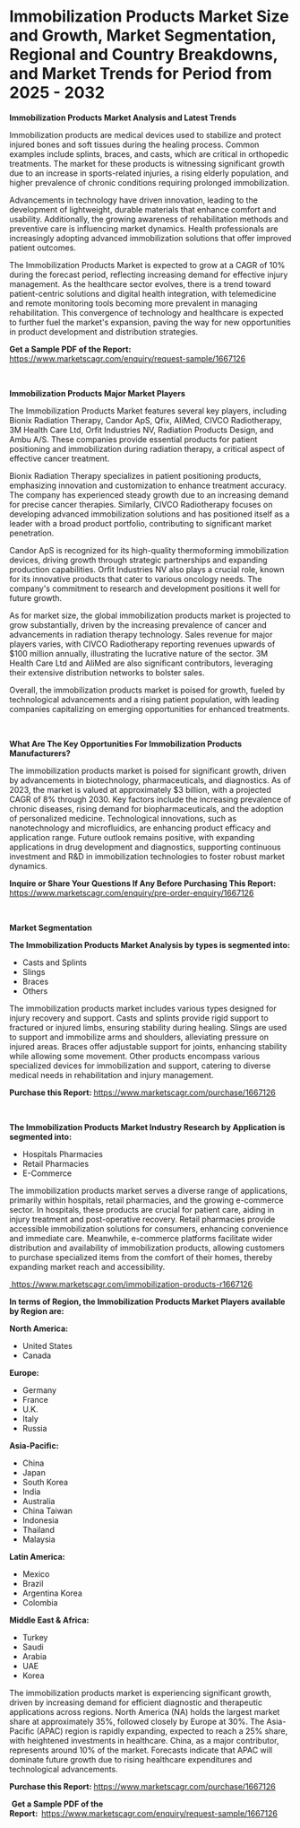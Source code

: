 <p><h1>Immobilization Products Market Size and Growth, Market Segmentation, Regional and Country Breakdowns, and Market Trends for Period from 2025 -  2032</h1></p><p><strong>Immobilization Products Market Analysis and Latest Trends</strong></p>
<p><p>Immobilization products are medical devices used to stabilize and protect injured bones and soft tissues during the healing process. Common examples include splints, braces, and casts, which are critical in orthopedic treatments. The market for these products is witnessing significant growth due to an increase in sports-related injuries, a rising elderly population, and higher prevalence of chronic conditions requiring prolonged immobilization. </p><p>Advancements in technology have driven innovation, leading to the development of lightweight, durable materials that enhance comfort and usability. Additionally, the growing awareness of rehabilitation methods and preventive care is influencing market dynamics. Health professionals are increasingly adopting advanced immobilization solutions that offer improved patient outcomes.</p><p>The Immobilization Products Market is expected to grow at a CAGR of 10% during the forecast period, reflecting increasing demand for effective injury management. As the healthcare sector evolves, there is a trend toward patient-centric solutions and digital health integration, with telemedicine and remote monitoring tools becoming more prevalent in managing rehabilitation. This convergence of technology and healthcare is expected to further fuel the market's expansion, paving the way for new opportunities in product development and distribution strategies.</p></p>
<p><strong>Get a Sample PDF of the Report:&nbsp;</strong> <a href="https://www.marketscagr.com/enquiry/request-sample/1667126?utm_campaign=3012&utm_medium=2&utm_source=Github&utm_content=ia&utm_term=18042025&utm_id=immobilization-products">https://www.marketscagr.com/enquiry/request-sample/1667126</a></p>
<p>&nbsp;</p>
<p><strong>Immobilization Products Major Market Players</strong></p>
<p><p>The Immobilization Products Market features several key players, including Bionix Radiation Therapy, Candor ApS, Qfix, AliMed, CIVCO Radiotherapy, 3M Health Care Ltd, Orfit Industries NV, Radiation Products Design, and Ambu A/S. These companies provide essential products for patient positioning and immobilization during radiation therapy, a critical aspect of effective cancer treatment.</p><p>Bionix Radiation Therapy specializes in patient positioning products, emphasizing innovation and customization to enhance treatment accuracy. The company has experienced steady growth due to an increasing demand for precise cancer therapies. Similarly, CIVCO Radiotherapy focuses on developing advanced immobilization solutions and has positioned itself as a leader with a broad product portfolio, contributing to significant market penetration.</p><p>Candor ApS is recognized for its high-quality thermoforming immobilization devices, driving growth through strategic partnerships and expanding production capabilities. Orfit Industries NV also plays a crucial role, known for its innovative products that cater to various oncology needs. The company's commitment to research and development positions it well for future growth.</p><p>As for market size, the global immobilization products market is projected to grow substantially, driven by the increasing prevalence of cancer and advancements in radiation therapy technology. Sales revenue for major players varies, with CIVCO Radiotherapy reporting revenues upwards of $100 million annually, illustrating the lucrative nature of the sector. 3M Health Care Ltd and AliMed are also significant contributors, leveraging their extensive distribution networks to bolster sales.</p><p>Overall, the immobilization products market is poised for growth, fueled by technological advancements and a rising patient population, with leading companies capitalizing on emerging opportunities for enhanced treatments.</p></p>
<p>&nbsp;</p>
<p><strong>What Are The Key Opportunities For Immobilization Products Manufacturers?</strong></p>
<p><p>The immobilization products market is poised for significant growth, driven by advancements in biotechnology, pharmaceuticals, and diagnostics. As of 2023, the market is valued at approximately $3 billion, with a projected CAGR of 8% through 2030. Key factors include the increasing prevalence of chronic diseases, rising demand for biopharmaceuticals, and the adoption of personalized medicine. Technological innovations, such as nanotechnology and microfluidics, are enhancing product efficacy and application range. Future outlook remains positive, with expanding applications in drug development and diagnostics, supporting continuous investment and R&D in immobilization technologies to foster robust market dynamics.</p></p>
<p><strong>Inquire or Share Your Questions If Any Before Purchasing This Report:</strong> <a href="https://www.marketscagr.com/enquiry/pre-order-enquiry/1667126?utm_campaign=3012&utm_medium=2&utm_source=Github&utm_content=ia&utm_term=18042025&utm_id=immobilization-products">https://www.marketscagr.com/enquiry/pre-order-enquiry/1667126</a></p>
<p>&nbsp;</p>
<p><strong>Market Segmentation</strong></p>
<p><strong>The Immobilization Products Market Analysis by types is segmented into:</strong></p>
<p><ul><li>Casts and Splints</li><li>Slings</li><li>Braces</li><li>Others</li></ul></p>
<p><p>The immobilization products market includes various types designed for injury recovery and support. Casts and splints provide rigid support to fractured or injured limbs, ensuring stability during healing. Slings are used to support and immobilize arms and shoulders, alleviating pressure on injured areas. Braces offer adjustable support for joints, enhancing stability while allowing some movement. Other products encompass various specialized devices for immobilization and support, catering to diverse medical needs in rehabilitation and injury management.</p></p>
<p><strong>Purchase this Report:&nbsp;</strong><a href="https://www.marketscagr.com/purchase/1667126?utm_campaign=3012&utm_medium=2&utm_source=Github&utm_content=ia&utm_term=18042025&utm_id=immobilization-products">https://www.marketscagr.com/purchase/1667126</a></p>
<p>&nbsp;</p>
<p><strong>The Immobilization Products Market Industry Research by Application is segmented into:</strong></p>
<p><ul><li>Hospitals Pharmacies</li><li>Retail Pharmacies</li><li>E-Commerce</li></ul></p>
<p><p>The immobilization products market serves a diverse range of applications, primarily within hospitals, retail pharmacies, and the growing e-commerce sector. In hospitals, these products are crucial for patient care, aiding in injury treatment and post-operative recovery. Retail pharmacies provide accessible immobilization solutions for consumers, enhancing convenience and immediate care. Meanwhile, e-commerce platforms facilitate wider distribution and availability of immobilization products, allowing customers to purchase specialized items from the comfort of their homes, thereby expanding market reach and accessibility.</p></p>
<p><a href="https://www.marketscagr.com/immobilization-products-r1667126?utm_campaign=3012&utm_medium=2&utm_source=Github&utm_content=ia&utm_term=18042025&utm_id=immobilization-products">&nbsp;https://www.marketscagr.com/immobilization-products-r1667126</a></p>
<p><strong>In terms of Region, the Immobilization Products Market Players available by Region are:</strong></p>
<p>
    <p> <strong> North America: </strong>
        <ul>
            <li>United States</li>
            <li>Canada</li>
        </ul>
        </p> 
    <p> <strong> Europe: </strong>
        <ul>
            <li>Germany</li>
            <li>France</li>
            <li>U.K.</li>
            <li>Italy</li>
            <li>Russia</li>
        </ul>
        </p> 
    <p> <strong> Asia-Pacific: </strong>
        <ul>
            <li>China</li>
            <li>Japan</li>
            <li>South Korea</li>
            <li>India</li>
            <li>Australia</li>
            <li>China Taiwan</li>
            <li>Indonesia</li>
            <li>Thailand</li>
            <li>Malaysia</li>
        </ul>
        </p> 
    <p> <strong> Latin America: </strong>
        <ul>
            <li>Mexico</li>
            <li>Brazil</li>
            <li>Argentina Korea</li>
            <li>Colombia</li>
        </ul>
        </p> 
    <p> <strong> Middle East & Africa: </strong>
        <ul>
            <li>Turkey</li>
            <li>Saudi</li>
            <li>Arabia</li>
            <li>UAE</li>
            <li>Korea</li>
        </ul>
    </p>
    </p>
<p><p>The immobilization products market is experiencing significant growth, driven by increasing demand for efficient diagnostic and therapeutic applications across regions. North America (NA) holds the largest market share at approximately 35%, followed closely by Europe at 30%. The Asia-Pacific (APAC) region is rapidly expanding, expected to reach a 25% share, with heightened investments in healthcare. China, as a major contributor, represents around 10% of the market. Forecasts indicate that APAC will dominate future growth due to rising healthcare expenditures and technological advancements.</p></p>
<p><strong>Purchase this Report: </strong><a href="https://www.marketscagr.com/purchase/1667126?utm_campaign=3012&utm_medium=2&utm_source=Github&utm_content=ia&utm_term=18042025&utm_id=immobilization-products">https://www.marketscagr.com/purchase/1667126</a></p>
<p>&nbsp;<strong>Get a Sample PDF of the Report:&nbsp;&nbsp;</strong><a href="https://www.marketscagr.com/enquiry/request-sample/1667126?utm_campaign=3012&utm_medium=2&utm_source=Github&utm_content=ia&utm_term=18042025&utm_id=immobilization-products">https://www.marketscagr.com/enquiry/request-sample/1667126</a></p>
<p><strong></strong></p>
<p><p></p><p></p><p></p></p>